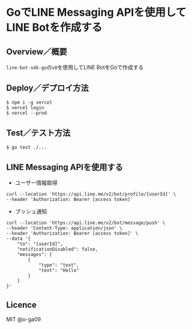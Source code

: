 # GoでLINE Messaging APIを使用してLINE Botを作成する

## Overview／概要

`line-bot-sdk-go`の`v8`を使用してLINE BotをGoで作成する

## Deploy／デプロイ方法

```
$ npm i -g vercel
$ vercel login
$ vercel --prod
```

## Test／テスト方法

```
$ go test ./...
```

## LINE Messaging APIを使用する

- ユーザー情報取得

```
curl --location 'https://api.line.me/v2/bot/profile/[userId]' \
--header 'Authorization: Bearer [access token]'
```

- プッシュ通知

```
curl --location 'https://api.line.me/v2/bot/message/push' \
--header 'Content-Type: application/json' \
--header 'Authorization: Bearer [access token]' \
--data '{
    "to": "[userId]",
    "notificationDisabled": false,
    "messages": [
        {
            "type": "text",
            "text": "Hello"
        }
    ]
}'
```

## Licence

MIT @o-ga09
